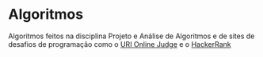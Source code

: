 # Algoritmos
Algoritmos feitos na disciplina Projeto e Análise de Algoritmos e de sites de desafios de programação como o [URI Online Judge](https://www.urionlinejudge.com.br) e o [HackerRank](https://www.hackerrank.com/)
